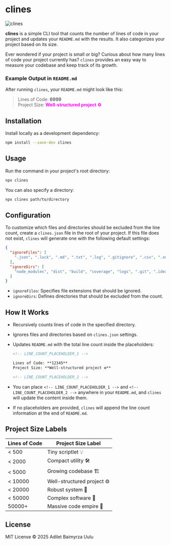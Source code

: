 # clines

![clines](https://img.shields.io/badge/Code%20Lines-Counter-blue)

**clines** is a simple CLI tool that counts the number of lines of code in your project and updates your `README.md` with the results. It also categorizes your project based on its size.

Ever wondered if your project is small or big? Curious about how many lines of code your project currently has? `clines` provides an easy way to measure your codebase and keep track of its growth.

### Example Output in `README.md`

After running `clines`, your `README.md` might look like this:

  
  > Lines of Code: **6999**  
  > Project Size: **<span style="color: magenta;">Well-structured project ⚙️</span>**
  

## Installation

Install locally as a development dependency:

```sh
npm install --save-dev clines
```

## Usage

Run the command in your project's root directory:

```sh
npx clines
```

You can also specify a directory:

```sh
npx clines path/to/directory
```

## Configuration

To customize which files and directories should be excluded from the line count, create a `clines.json` file in the root of your project. If this file does not exist, `clines` will generate one with the following default settings:

```json
{
  "ignoreFiles": [
    ".json", ".lock", ".md", ".txt", ".log", ".gitignore", ".csv", ".xml", ".yml", ".yaml", ".ini", ".env", ".LICENSE", ".gitmodules"
  ],
  "ignoreDirs": [
    "node_modules", "dist", "build", "coverage", "logs", ".git", ".idea", ".vscode", "tmp", "out", "public", "static"
  ]
}
```

- `ignoreFiles`: Specifies file extensions that should be ignored.
- `ignoreDirs`: Defines directories that should be excluded from the count.

## How It Works

- Recursively counts lines of code in the specified directory.
- Ignores files and directories based on `clines.json` settings.
- Updates `README.md` with the total line count inside the placeholders:

  ```md
  <!-- LINE_COUNT_PLACEHOLDER_1 -->

  Lines of Code: **12345**  
  Project Size: **Well-structured project ⚙️**

  <!-- LINE_COUNT_PLACEHOLDER_2 -->
  ```

- You can place `<!-- LINE_COUNT_PLACEHOLDER_1 -->` and `<!-- LINE_COUNT_PLACEHOLDER_2 -->` anywhere in your `README.md`, and `clines` will update the content inside them.
- If no placeholders are provided, `clines` will append the line count information at the end of `README.md`.

## Project Size Labels

| Lines of Code | Project Size Label         |
| ------------- | -------------------------- |
| < 500         | Tiny scriptlet 💡          |
| < 2000        | Compact utility 🛠️         |
| < 5000        | Growing codebase 🏗️        |
| < 10000       | Well-structured project ⚙️ |
| < 20000       | Robust system 🔬           |
| < 50000       | Complex software 🏢        |
| 50000+        | Massive code empire 🌌     |

## License

MIT License © 2025 Adilet Baimyrza Uulu
